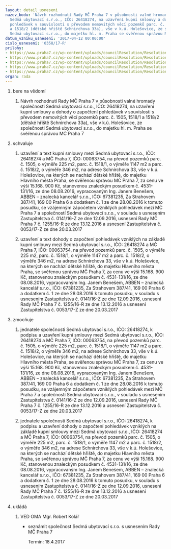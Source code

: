 ```yaml
---
layout: detail_usneseni
nazev_bodu: 'Návrh rozhodnutí Rady MČ Praha 7 v působnosti valné hromady společnosti
  Sedmá ubytovací s.r.o., IČO: 26418274, na uzavření kupní smlouvy a dohody o započtení
  pohledávek v souvislosti s převodem nemovitých věcí pozemků parc. č. 1505, 1518/1
  a 1518/2 (dětské hřiště Schnirchova 33a), vše v k.ú. Holešovice, ze společnosti
  Sedmá ubytovací s.r.o., do majetku hl. m. Praha se svěřenou správou MČ Praha 7'
datum_vzniku_usneseni: '2017-04-12 00:00:00'
cislo_usneseni: '0358/17-R'
prilohy:
- https://www.praha7.cz/wp-content/uploads/councilResolution/Resolutions/29153/export/01_7UpozSchnirch_smlzapVH~190143.docx
- https://www.praha7.cz/wp-content/uploads/councilResolution/Resolutions/29153/export/02_7UpozSchnirch_smlzapVH~190142.pdf
- https://www.praha7.cz/wp-content/uploads/councilResolution/Resolutions/29153/export/03_7UpozSchnirch_smlzapVH~190141.pdf
- https://www.praha7.cz/wp-content/uploads/councilResolution/Resolutions/29153/export/04_7UpozSchnirch_smlzapVH~190140.docx
- https://www.praha7.cz/wp-content/uploads/councilResolution/Resolutions/29153/export/export~296281.pdf
organ: rada
---
```

<ol id="urzList" class="urzList_view"><li id="" class="urzClass1"><span name="1">bere na vědomí</span><ol class="urzOlClass"><li style="text-align: left;" id="" class="urzClass2"><span><p>Návrh rozhodnutí Rady MČ Praha 7 v působnosti valné hromady společnosti Sedmá ubytovací s.r.o., IČO: 26418274, na uzavření kupní smlouvy a dohody o započtení pohledávek v souvislosti s převodem nemovitých věcí pozemků parc. č. 1505, 1518/1 a 1518/2 (dětské hřiště Schnirchova 33a), vše v k.ú. Holešovice, ze společnosti Sedmá ubytovací s.r.o., do majetku hl. m. Praha se svěřenou správou MČ Praha 7</p></span></li></ol></li><li id="" class="urzClass1"><span name="24">schvaluje</span><ol class="urzOlClass"><li style="text-align: left;" id="" class="urzClass2"><span><p>uzavření a text kupní smlouvy mezi Sedmá ubytovací s.r.o., IČO: 26418274 a MČ Praha 7, IČO: 00063754, na převod pozemků parc. č. 1505, o výměře 225 m2, parc. č. 1518/1, o výměře 1147 m2 a parc. č. 1518/2, o výměře 346 m2, na adrese Schnirchova 33, vše v k.ú. Holešovice, na kterých se nachází dětské hřiště, do majetku Hlavního města Praha, se svěřenou správou MČ Praha 7, za cenu ve výši 15.168. 900 Kč, stanovenou znaleckým posudkem č. 4531-131/16, ze dne 08.08.2016, vypracovaným Ing. Janem Benešem, ABBEN – znalecká kancelář s.r.o., IČO: 67381235, Za Strahovem 387/41, 169 00 Praha 6 a dodatkem č. 1 ze dne 28.08.2016 k tomuto posudku, se vzájemným zápočetem vzniklých pohledávek mezi MČ Praha 7 a společností Sedmá ubytovací s.r.o., v souladu s usnesením Zastupitelstva č. 0141/16-Z ze dne 12.09.2016, usnesení Rady MČ Praha 7 č. 1255/16-R ze dne 13.12.2016 a usnesení Zastupitelstva č. 0053/17-Z ze dne 20.03.2017<br></p></span></li><li style="text-align: left;" id="" class="urzClass2"><span><p>uzavření a text dohody o započtení pohledávek vzniklých na základě kupní smlouvy mezi Sedmá ubytovací s.r.o., IČO: 26418274 a MČ Praha 7, IČO: 00063754, na převod pozemků parc. č. 1505, o výměře 225 m2, parc. č. 1518/1, o výměře 1147 m2 a parc. č. 1518/2, o výměře 346 m2, na adrese Schnirchova 33, vše v k.ú. Holešovice, na kterých se nachází dětské hřiště, do majetku Hlavního města Praha, se svěřenou správou MČ Praha 7, za cenu ve výši 15.168. 900 Kč, stanovenou znaleckým posudkem č. 4531-131/16, ze dne 08.08.2016, vypracovaným Ing. Janem Benešem, ABBEN – znalecká kancelář s.r.o., IČO: 67381235, Za Strahovem 387/41, 169 00 Praha 6 a dodatkem č. 1 ze dne 28.08.2016 k tomuto posudku, v souladu s usnesením Zastupitelstva č. 0141/16-Z ze dne 12.09.2016, usnesení Rady MČ Praha 7 č. 1255/16-R ze dne 13.12.2016 a usnesení Zastupitelstva č. 0053/17-Z ze dne 20.03.2017<br></p></span></li></ol></li><li id="" class="urzClass1"><span name="41">zmocňuje</span><ol class="urzOlClass"><li style="text-align: left;" id="" class="urzClass2"><span><p>jednatele společnosti Sedmá ubytovací s.r.o., IČO: 26418274, k podpisu a uzavření kupní smlouvy mezi Sedmá ubytovací s.r.o., IČO: 26418274 a MČ Praha 7, IČO: 00063754, na převod pozemků parc. č. 1505, o výměře 225 m2, parc. č. 1518/1, o výměře 1147 m2 a parc. č. 1518/2, o výměře 346 m2, na adrese Schnirchova 33, vše v k.ú. Holešovice, na kterých se nachází dětské hřiště, do majetku Hlavního města Praha, se svěřenou správou MČ Praha 7, za cenu ve výši 15.168. 900 Kč, stanovenou znaleckým posudkem č. 4531-131/16, ze dne 08.08.2016, vypracovaným Ing. Janem Benešem, ABBEN – znalecká kancelář s.r.o., IČO: 67381235, Za Strahovem 387/41, 169 00 Praha 6 a dodatkem č. 1 ze dne 28.08.2016 k tomuto posudku, se vzájemným zápočetem vzniklých pohledávek mezi MČ Praha 7 a společností Sedmá ubytovací s.r.o., v souladu s usnesením Zastupitelstva č. 0141/16-Z ze dne 12.09.2016, usnesení Rady MČ Praha 7 č. 1255/16-R ze dne 13.12.2016 a usnesení Zastupitelstva č. 0053/17-Z ze dne 20.03.2017</p></span></li><li style="text-align: left;" id="" class="urzClass2"><span><p>jednatele společnosti Sedmá ubytovací s.r.o., IČO: 26418274, k podpisu a uzavření dohody o započtení pohledávek vzniklých na základě kupní smlouvy mezi Sedmá ubytovací s.r.o., IČO: 26418274 a MČ Praha 7, IČO: 00063754, na převod pozemků parc. č. 1505, o výměře 225 m2, parc. č. 1518/1, o výměře 1147 m2 a parc. č. 1518/2, o výměře 346 m2, na adrese Schnirchova 33, vše v k.ú. Holešovice, na kterých se nachází dětské hřiště, do majetku Hlavního města Praha, se svěřenou správou MČ Praha 7, za cenu ve výši 15.168. 900 Kč, stanovenou znaleckým posudkem č. 4531-131/16, ze dne 08.08.2016, vypracovaným Ing. Janem Benešem, ABBEN – znalecká kancelář s.r.o., IČO: 67381235, Za Strahovem 387/41, 169 00 Praha 6 a dodatkem č. 1 ze dne 28.08.2016 k tomuto posudku, v souladu s usnesením Zastupitelstva č. 0141/16-Z ze dne 12.09.2016, usnesení Rady MČ Praha 7 č. 1255/16-R ze dne 13.12.2016 a usnesení Zastupitelstva č. 0053/17-Z ze dne 20.03.2017</p></span></li></ol></li><li class="urzClass1" id="urzUkoly"><span name="1">ukládá</span><ol class="urzOlClass"><li class="urzClass2"><span><p>VED OMA Mgr. Robert Kolář</p></span><ul class="urzUlClass"><li class="urzClass3"><span><p>seznámit společnost Sedmá ubytovací s.r.o. s usnesením Rady MČ Praha 7</p></span><span class="urzUkolTermin">  Termín:&nbsp;18.4.2017</span></li></ul></li></ol></li></ol>